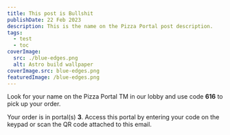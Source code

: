 ```yaml
---
title: This post is Bullshit
publishDate: 22 Feb 2023
description: This is the name on the Pizza Portal post description.
tags:
  - test
  - toc
coverImage:
  src: ./blue-edges.png
  alt: Astro build wallpaper
coverImage.src: blue-edges.png
featuredImage: /blue-edges.png
---
```

Look for your name on the Pizza Portal TM in our lobby and use code **616** to pick up your order.

Your order is in portal(s) **3**. Access this portal by entering your code on the keypad or scan the QR code attached to this email.